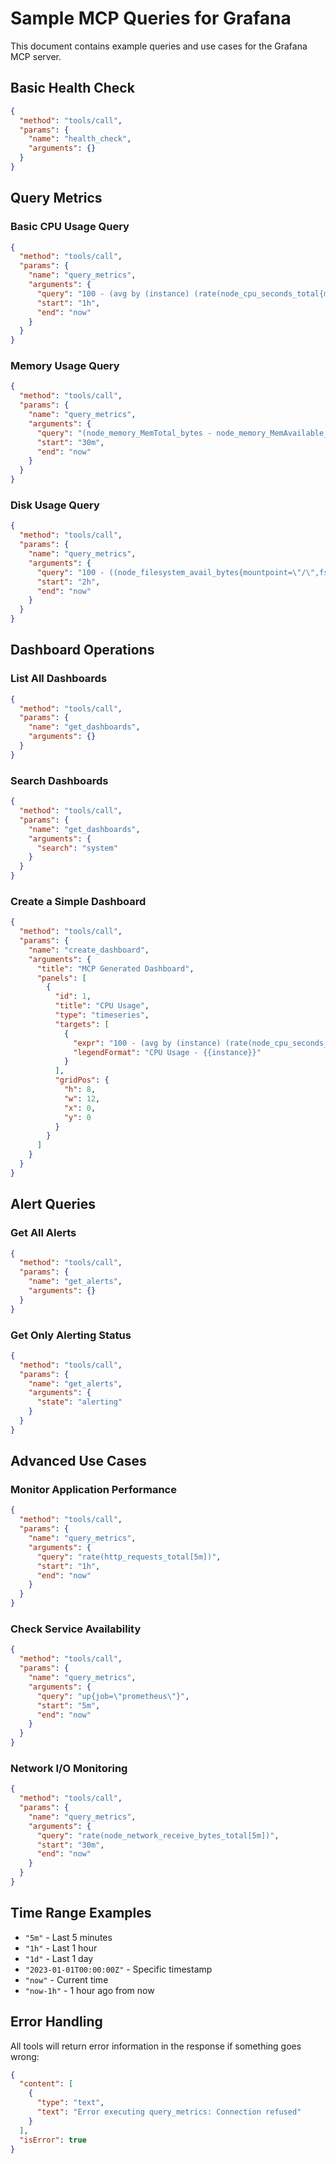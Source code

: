 # Sample MCP Queries for Grafana

This document contains example queries and use cases for the Grafana MCP server.

## Basic Health Check

```json
{
  "method": "tools/call",
  "params": {
    "name": "health_check",
    "arguments": {}
  }
}
```

## Query Metrics

### Basic CPU Usage Query

```json
{
  "method": "tools/call",
  "params": {
    "name": "query_metrics",
    "arguments": {
      "query": "100 - (avg by (instance) (rate(node_cpu_seconds_total{mode=\"idle\"}[5m])) * 100)",
      "start": "1h",
      "end": "now"
    }
  }
}
```

### Memory Usage Query

```json
{
  "method": "tools/call",
  "params": {
    "name": "query_metrics",
    "arguments": {
      "query": "(node_memory_MemTotal_bytes - node_memory_MemAvailable_bytes) / node_memory_MemTotal_bytes * 100",
      "start": "30m",
      "end": "now"
    }
  }
}
```

### Disk Usage Query

```json
{
  "method": "tools/call",
  "params": {
    "name": "query_metrics",
    "arguments": {
      "query": "100 - ((node_filesystem_avail_bytes{mountpoint=\"/\",fstype!=\"rootfs\"} * 100) / node_filesystem_size_bytes{mountpoint=\"/\",fstype!=\"rootfs\"})",
      "start": "2h",
      "end": "now"
    }
  }
}
```

## Dashboard Operations

### List All Dashboards

```json
{
  "method": "tools/call",
  "params": {
    "name": "get_dashboards",
    "arguments": {}
  }
}
```

### Search Dashboards

```json
{
  "method": "tools/call",
  "params": {
    "name": "get_dashboards",
    "arguments": {
      "search": "system"
    }
  }
}
```

### Create a Simple Dashboard

```json
{
  "method": "tools/call",
  "params": {
    "name": "create_dashboard",
    "arguments": {
      "title": "MCP Generated Dashboard",
      "panels": [
        {
          "id": 1,
          "title": "CPU Usage",
          "type": "timeseries",
          "targets": [
            {
              "expr": "100 - (avg by (instance) (rate(node_cpu_seconds_total{mode=\"idle\"}[5m])) * 100)",
              "legendFormat": "CPU Usage - {{instance}}"
            }
          ],
          "gridPos": {
            "h": 8,
            "w": 12,
            "x": 0,
            "y": 0
          }
        }
      ]
    }
  }
}
```

## Alert Queries

### Get All Alerts

```json
{
  "method": "tools/call",
  "params": {
    "name": "get_alerts",
    "arguments": {}
  }
}
```

### Get Only Alerting Status

```json
{
  "method": "tools/call",
  "params": {
    "name": "get_alerts",
    "arguments": {
      "state": "alerting"
    }
  }
}
```

## Advanced Use Cases

### Monitor Application Performance

```json
{
  "method": "tools/call",
  "params": {
    "name": "query_metrics",
    "arguments": {
      "query": "rate(http_requests_total[5m])",
      "start": "1h",
      "end": "now"
    }
  }
}
```

### Check Service Availability

```json
{
  "method": "tools/call",
  "params": {
    "name": "query_metrics",
    "arguments": {
      "query": "up{job=\"prometheus\"}",
      "start": "5m",
      "end": "now"
    }
  }
}
```

### Network I/O Monitoring

```json
{
  "method": "tools/call",
  "params": {
    "name": "query_metrics",
    "arguments": {
      "query": "rate(node_network_receive_bytes_total[5m])",
      "start": "30m",
      "end": "now"
    }
  }
}
```

## Time Range Examples

- `"5m"` - Last 5 minutes
- `"1h"` - Last 1 hour
- `"1d"` - Last 1 day
- `"2023-01-01T00:00:00Z"` - Specific timestamp
- `"now"` - Current time
- `"now-1h"` - 1 hour ago from now

## Error Handling

All tools will return error information in the response if something goes wrong:

```json
{
  "content": [
    {
      "type": "text",
      "text": "Error executing query_metrics: Connection refused"
    }
  ],
  "isError": true
}
```
